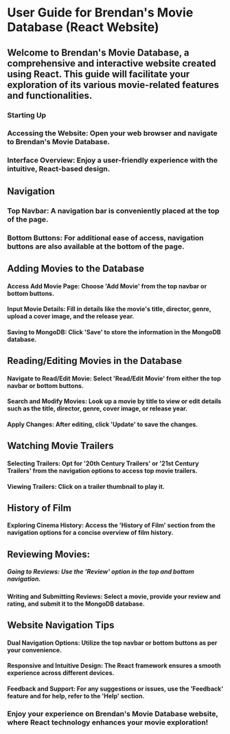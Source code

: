# User Guide for Brendan's Movie Database (React Website)

## Welcome to Brendan's Movie Database, a comprehensive and interactive website created using React. This guide will facilitate your exploration of its various movie-related features and functionalities.

### Starting Up
### Accessing the Website: Open your web browser and navigate to Brendan's Movie Database.  
### Interface Overview: Enjoy a user-friendly experience with the intuitive, React-based design.    
## Navigation  
### Top Navbar: A navigation bar is conveniently placed at the top of the page.    
### Bottom Buttons: For additional ease of access, navigation buttons are also available at the bottom of the page.    
## Adding Movies to the Database    
#### Access Add Movie Page: Choose 'Add Movie' from the top navbar or bottom buttons.    
#### Input Movie Details: Fill in details like the movie's title, director, genre, upload a cover image, and the release year.    
#### Saving to MongoDB: Click 'Save' to store the information in the MongoDB database.    
## Reading/Editing Movies in the Database    
#### Navigate to Read/Edit Movie: Select 'Read/Edit Movie' from either the top navbar or bottom buttons.    
#### Search and Modify Movies: Look up a movie by title to view or edit details such as the title, director, genre, cover image, or release year.     
#### Apply Changes: After editing, click 'Update' to save the changes.    
## Watching Movie Trailers    
#### Selecting Trailers: Opt for '20th Century Trailers' or '21st Century Trailers' from the navigation options to access top movie trailers.    
#### Viewing Trailers: Click on a trailer thumbnail to play it.    
## History of Film    
#### Exploring Cinema History: Access the 'History of Film' section from the navigation options for a concise overview of film history.    
## Reviewing Movies:    
##### Going to Reviews: Use the 'Review' option in the top and bottom navigation.    
#### Writing and Submitting Reviews: Select a movie, provide your review and rating, and submit it to the MongoDB database.    
## Website Navigation Tips    
#### Dual Navigation Options: Utilize the top navbar or bottom buttons as per your convenience.    
#### Responsive and Intuitive Design: The React framework ensures a smooth experience across different devices.    
#### Feedback and Support: For any suggestions or issues, use the 'Feedback' feature and for help, refer to the 'Help' section.    
### Enjoy your experience on Brendan's Movie Database website, where React technology enhances your movie exploration!    
